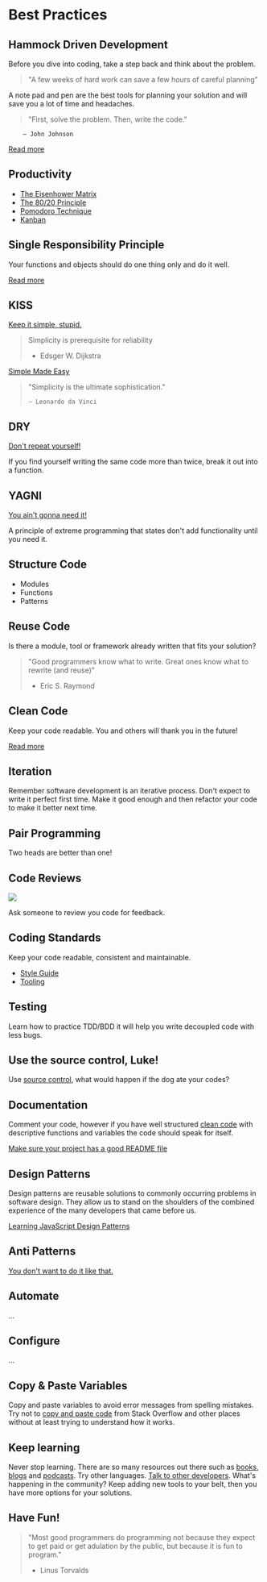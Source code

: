 # Best Practices

## Hammock Driven Development

Before you dive into coding, take a step back and think about the problem.

> "A few weeks of hard work can save a few hours of careful planning"

A note pad and pen are the best tools for planning your solution and will save you a lot of time and headaches.

> "First, solve the problem. Then, write the code."

```
    — John Johnson
```

[Read more  
](https://data-sorcery.org/2010/12/29/hammock-driven-dev/)

## Productivity

* [The Eisenhower Matrix](http://www.eisenhower.me/eisenhower-matrix/)
* [The 80/20 Principle](https://en.wikipedia.org/wiki/Pareto_principle)
* [Pomodoro Technique](http://cirillocompany.de/pages/pomodoro-technique)
* [Kanban](https://www.atlassian.com/agile/kanban)

## Single Responsibility Principle

Your functions and objects should do one thing only and do it well.

[Read more  
](https://en.wikipedia.org/wiki/Single_responsibility_principle)

## KISS

[Keep it simple, stupid.](https://en.wikipedia.org/wiki/KISS_principle)

> Simplicity is prerequisite for reliability
>
> * Edsger W. Dijkstra

[Simple Made Easy  
](https://github.com/matthiasn/talk-transcripts/blob/master/Hickey_Rich/SimpleMadeEasy.md)

> "Simplicity is the ultimate sophistication."
>
> ```
> — Leonardo da Vinci
> ```

## DRY

[Don't repeat yourself!](https://en.wikipedia.org/wiki/Don't_repeat_yourself)

If you find yourself writing the same code more than twice, break it out into a function.

## YAGNI

[You ain't gonna need it!](https://en.wikipedia.org/wiki/You_aren't_gonna_need_it)

A principle of extreme programming that states don't add functionality until you need it.

## Structure Code

* Modules
* Functions
* Patterns

## Reuse Code

Is there a module, tool or framework already written that fits your solution?

> "Good programmers know what to write. Great ones know what to rewrite \(and reuse\)"
>
> * Eric S. Raymond

## Clean Code

Keep your code readable.  You and others will thank you in the future!

[Read more  
](http://ricardogeek.com/docs/clean_code.pdf)

## Iteration

Remember software development is an iterative process.  Don't expect to write it perfect first time.  Make it good enough and then refactor your code to make it better next time.

## Pair Programming

Two heads are better than one!

## Code Reviews

![](https://blog.codinghorror.com/content/images/uploads/2009/02/6a0120a85dcdae970b012877707a45970c-pi.png)

Ask someone to review you code for feedback.

## Coding Standards

Keep your code readable, consistent and maintainable.

* [Style Guide](https://github.com/rwaldron/idiomatic.js)
* [Tooling](http://eslint.org/) 

## Testing

Learn how to practice TDD/BDD it will help you write decoupled code with less bugs.

## Use the source control, Luke!

Use [source control](https://javascript101.gitbooks.io/guide/content/version_control.html), what would happen if the dog ate your codes?

## Documentation

Comment your code, however if you have well structured [clean code](http://ricardogeek.com/docs/clean_code.pdf) with descriptive functions and variables the code should speak for itself.

[Make sure your project has a good README file  
](https://github.com/noffle/art-of-readme)

## Design Patterns

Design patterns are reusable solutions to commonly occurring problems in software design.  They allow us to stand on the shoulders of the combined experience of the many developers that came before us.

[Learning JavaScript Design Patterns  
](https://addyosmani.com/resources/essentialjsdesignpatterns/book/#facadepatternjavascript)

## Anti Patterns

[You don't want to do it like that.](https://sourcemaking.com/antipatterns/software-development-antipatterns)

## Automate

...

## Configure

...

## Copy & Paste Variables

Copy and paste variables to avoid error messages from spelling mistakes.  Try not to [copy and paste code](https://sourcemaking.com/antipatterns/cut-and-paste-programming) from Stack Overflow and other places without at least trying to understand how it works.

## Keep learning

Never stop learning.  There are so many resources out there such as [books](https://www.safaribooksonline.com/register/), [blogs](http://ilikekillnerds.com/2015/10/a-list-of-great-blogs-sites-about-javascript/) and [podcasts](https://devchat.tv/js-jabber).  Try other languages.  [Talk to other developers](https://www.meetup.com/CodeHub-Bristol/).  What's happening in the community?  Keep adding new tools to your belt, then you have more options for your solutions.

## Have Fun!

> "Most good programmers do programming not because they expect to get paid or get adulation by the public, but because it is fun to program."
>
> * Linus Torvalds



